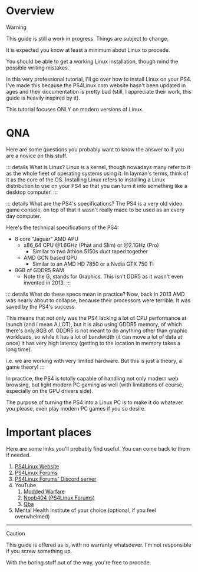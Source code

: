 # Overview
> [!WARNING]
> This guide is still a work in progress. Things are subject to change.
> 
> It is expected you know at least a minimum about Linux to procede.
> 
> You should be able to get a working Linux installation, though mind the possible writing mistakes.

In this very professional tutorial, I'll go over how to install Linux on your PS4. I've made this because the PS4Linux.com website hasn't been updated in ages and their documentation is pretty bad (still, I appreciate their work, this guide is heavily inspired by it).

This tutorial focuses ONLY on modern versions of Linux.
# QNA
Here are some questions you probably want to know the answer to if you are a novice on this stuff.

::: details What is Linux?
Linux is a kernel, though nowadays many refer to it as the whole fleet of operating systems using it. In layman's terms, think of it as the core of the OS. Installing Linux refers to installing a Linux distribution to use on your PS4 so that you can turn it into something like a desktop computer.
:::

::: details What are the PS4's specifications?
The PS4 is a very old video game console, on top of that it wasn't really made to be used as an every day computer.

Here's the technical specifications of the PS4:
- 8 core "Jaguar" AMD APU
	- x86_64 CPU @1.6GHz (Phat and Slim) or @2.1GHz (Pro)
		- Similar to two Athlon 5150s duct taped together
	- AMD GCN based GPU
		- Similar to an AMD HD 7850 or a Nvdia GTX 750 TI
- 8GB of GDDR5 RAM
	- Note the G, stands for Graphics. This isn't DDR5 as it wasn't even invented in 2013.
:::

::: details What do these specs mean in practice?
Now, back in 2013 AMD was nearly about to collapse, because their processors were terrible. It was saved by the PS4's success.

This means that not only was the PS4 lacking a lot of CPU performance at launch (and i mean A LOT), but it is also using GDDR5 memory, of which there's only 8GB of. GDDR5 is not meant to do anything other than graphic workloads, so while it has a lot of bandwidth (it can move a lot of data at once) it has very high latency (getting to the location in memory takes a long time).

i.e. we are working with very limited hardware. But this is just a theory, a game theory!
:::

In practice, the PS4 is totally capable of handling not only modern web browsing, but light modern PC gaming as well (with limitations of course, especially on the GPU drivers side).

The purpose of turning the PS4 into a Linux PC is to make it do whatever you please, even play modern PC games if you so desire.


# Important places
Here are some links you'll probably find useful. You can come back to them if needed.
1. [PS4Linux Website](https://ps4linux.com)
2. [PS4Linux Forums](https://ps4linux.com/forums/)
3. [PS4Linux Forums' Discord server](https://discord.com/invite/QtcPmzHVVm)
4. YouTube
	1. [Modded Warfare](https://www.youtube.com/@MODDEDWARFARE)
	2. [Noob404 (PS4Linux Forums)](https://www.youtube.com/channel/UC9pY5BDCjDLOC4j-zkHPu8A)
	3. [Qba](https://www.youtube.com/channel/UCU-eXjZ7Ud0k2wC_14mqdOw)
5. Mental Health Institute of your choice (optional, if you feel overwhelmed)

---

> [!CAUTION]
> This guide is offered as is, with no warranty whatsoever. I'm not responsible if you screw something up.

With the boring stuff out of the way, you're free to procede.